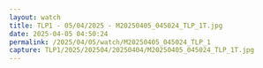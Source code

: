 ```yaml
---
layout: watch
title: TLP1 - 05/04/2025 - M20250405_045024_TLP_1T.jpg
date: 2025-04-05 04:50:24
permalink: /2025/04/05/watch/M20250405_045024_TLP_1
capture: TLP1/2025/202504/20250404/M20250405_045024_TLP_1T.jpg
---
```

